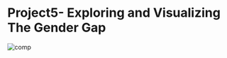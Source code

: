 # Project5- Exploring and Visualizing The Gender Gap


![comp](https://user-images.githubusercontent.com/70064467/122599636-8b093000-d023-11eb-8524-1b9355b8494a.jpeg)

